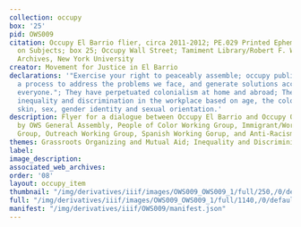 ```yaml
---
collection: occupy
box: '25'
pid: OWS009
citation: Occupy El Barrio flier, circa 2011-2012; PE.029 Printed Ephemera Collection
  on Subjects; box 25; Occupy Wall Street; Tamiment Library/Robert F. Wagner Labor
  Archives, New York University
creator: Movement for Justice in El Barrio
declarations: '"Exercise your right to peaceably assemble; occupy public space;  create
  a process to address the problems we face, and generate solutions accessible to
  everyone."; They have perpetuated colonialism at home and abroad; They have perpetuated
  inequality and discrimination in the workplace based on age, the color of one''s
  skin, sex, gender identity and sexual orientation.'
description: Flyer for a dialogue between Occupy El Barrio and Occupy OWS endorsed
  by OWS General Assembly, People of Color Working Group, Immigrant/Worker Working
  Group, Outreach Working Group, Spanish Working Gorup, and Anti-Racism Allies Group
themes: Grassroots Organizing and Mutual Aid; Inequality and Discriminiation
label:
image_description:
associated_web_archives:
order: '08'
layout: occupy_item
thumbnail: "/img/derivatives/iiif/images/OWS009_OWS009_1/full/250,/0/default.jpg"
full: "/img/derivatives/iiif/images/OWS009_OWS009_1/full/1140,/0/default.jpg"
manifest: "/img/derivatives/iiif/OWS009/manifest.json"
---
```

